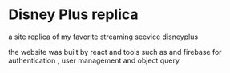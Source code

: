# Disney Plus replica

a site replica of my favorite streaming seevice disneyplus

the website was built by react and tools such as  and firebase for authentication , user management and object query